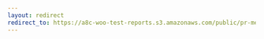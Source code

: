 ```yaml
---
layout: redirect
redirect_to: https://a8c-woo-test-reports.s3.amazonaws.com/public/pr-merge/45498/e2e/index.html
---
```


